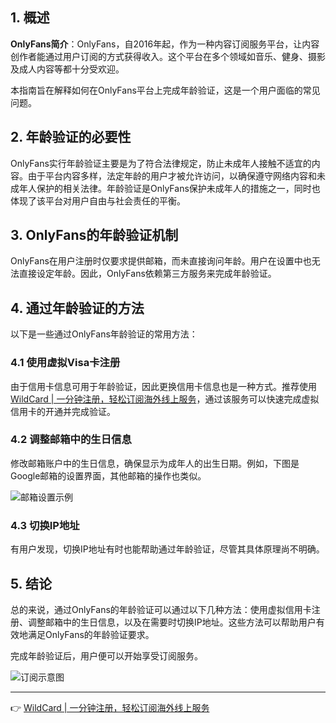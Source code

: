 ## 1. 概述

**OnlyFans简介**：OnlyFans，自2016年起，作为一种内容订阅服务平台，让内容创作者能通过用户订阅的方式获得收入。这个平台在多个领域如音乐、健身、摄影及成人内容等都十分受欢迎。

本指南旨在解释如何在OnlyFans平台上完成年龄验证，这是一个用户面临的常见问题。

## 2. 年龄验证的必要性

OnlyFans实行年龄验证主要是为了符合法律规定，防止未成年人接触不适宜的内容。由于平台内容多样，法定年龄的用户才被允许访问，以确保遵守网络内容和未成年人保护的相关法律。年龄验证是OnlyFans保护未成年人的措施之一，同时也体现了该平台对用户自由与社会责任的平衡。

## 3. OnlyFans的年龄验证机制

OnlyFans在用户注册时仅要求提供邮箱，而未直接询问年龄。用户在设置中也无法直接设定年龄。因此，OnlyFans依赖第三方服务来完成年龄验证。

## 4. 通过年龄验证的方法

以下是一些通过OnlyFans年龄验证的常用方法：

### 4.1 使用虚拟Visa卡注册

由于信用卡信息可用于年龄验证，因此更换信用卡信息也是一种方式。推荐使用 [WildCard | 一分钟注册，轻松订阅海外线上服务](https://bit.ly/bewildcard)，通过该服务可以快速完成虚拟信用卡的开通并完成验证。

### 4.2 调整邮箱中的生日信息

修改邮箱账户中的生日信息，确保显示为成年人的出生日期。例如，下图是Google邮箱的设置界面，其他邮箱的操作也类似。

![邮箱设置示例](https://xinyuweb.oss-cn-beijing.aliyuncs.com/img2025/202502272355037.png)

### 4.3 切换IP地址

有用户发现，切换IP地址有时也能帮助通过年龄验证，尽管其具体原理尚不明确。

## 5. 结论

总的来说，通过OnlyFans的年龄验证可以通过以下几种方法：使用虚拟信用卡注册、调整邮箱中的生日信息，以及在需要时切换IP地址。这些方法可以帮助用户有效地满足OnlyFans的年龄验证要求。

完成年龄验证后，用户便可以开始享受订阅服务。

![订阅示意图](https://xinyuweb.oss-cn-beijing.aliyuncs.com/img2025/202502252134846.jpg)

---

👉 [WildCard | 一分钟注册，轻松订阅海外线上服务](https://bit.ly/bewildcard)